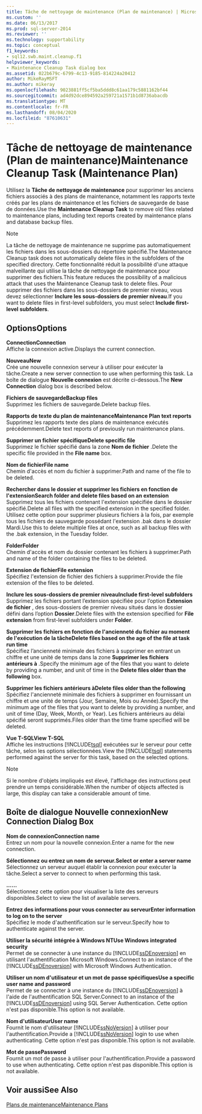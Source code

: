 ```yaml
---
title: Tâche de nettoyage de maintenance (Plan de maintenance) | Microsoft Docs
ms.custom: ''
ms.date: 06/13/2017
ms.prod: sql-server-2014
ms.reviewer: ''
ms.technology: supportability
ms.topic: conceptual
f1_keywords:
- sql12.swb.maint.cleanup.f1
helpviewer_keywords:
- Maintenance Cleanup Task dialog box
ms.assetid: 022b679c-6799-4c13-9185-814224a20412
author: MikeRayMSFT
ms.author: mikeray
ms.openlocfilehash: 9023881ff5cf5ba5ddd8c61aa179c5881162bf44
ms.sourcegitcommit: ad4d92dce894592a259721a1571b1d8736abacdb
ms.translationtype: MT
ms.contentlocale: fr-FR
ms.lasthandoff: 08/04/2020
ms.locfileid: "87610631"
---
```

# <a name="maintenance-cleanup-task-maintenance-plan"></a><span data-ttu-id="b9daa-102">Tâche de nettoyage de maintenance (Plan de maintenance)</span><span class="sxs-lookup"><span data-stu-id="b9daa-102">Maintenance Cleanup Task (Maintenance Plan)</span></span>
  <span data-ttu-id="b9daa-103">Utilisez la **Tâche de nettoyage de maintenance** pour supprimer les anciens fichiers associés à des plans de maintenance, notamment les rapports texte créés par les plans de maintenance et les fichiers de sauvegarde de base de données.</span><span class="sxs-lookup"><span data-stu-id="b9daa-103">Use the **Maintenance Cleanup Task** to remove old files related to maintenance plans, including text reports created by maintenance plans and database backup files.</span></span>  
  
> [!NOTE]  
>  <span data-ttu-id="b9daa-104">La tâche de nettoyage de maintenance ne supprime pas automatiquement les fichiers dans les sous-dossiers du répertoire spécifié.</span><span class="sxs-lookup"><span data-stu-id="b9daa-104">The Maintenance Cleanup task does not automatically delete files in the subfolders of the specified directory.</span></span> <span data-ttu-id="b9daa-105">Cette fonctionnalité réduit la possibilité d'une attaque malveillante qui utilise la tâche de nettoyage de maintenance pour supprimer des fichiers.</span><span class="sxs-lookup"><span data-stu-id="b9daa-105">This feature reduces the possibility of a malicious attack that uses the Maintenance Cleanup task to delete files.</span></span> <span data-ttu-id="b9daa-106">Pour supprimer des fichiers dans les sous-dossiers de premier niveau, vous devez sélectionner **Inclure les sous-dossiers de premier niveau**.</span><span class="sxs-lookup"><span data-stu-id="b9daa-106">If you want to delete files in first-level subfolders, you must select **Include first-level subfolders**.</span></span>  
  
## <a name="options"></a><span data-ttu-id="b9daa-107">Options</span><span class="sxs-lookup"><span data-stu-id="b9daa-107">Options</span></span>  
 <span data-ttu-id="b9daa-108">**Connection**</span><span class="sxs-lookup"><span data-stu-id="b9daa-108">**Connection**</span></span>  
 <span data-ttu-id="b9daa-109">Affiche la connexion active.</span><span class="sxs-lookup"><span data-stu-id="b9daa-109">Displays the current connection.</span></span>  
  
 <span data-ttu-id="b9daa-110">**Nouveau**</span><span class="sxs-lookup"><span data-stu-id="b9daa-110">**New**</span></span>  
 <span data-ttu-id="b9daa-111">Crée une nouvelle connexion serveur à utiliser pour exécuter la tâche.</span><span class="sxs-lookup"><span data-stu-id="b9daa-111">Create a new server connection to use when performing this task.</span></span> <span data-ttu-id="b9daa-112">La boîte de dialogue **Nouvelle connexion** est décrite ci-dessous.</span><span class="sxs-lookup"><span data-stu-id="b9daa-112">The **New Connection** dialog box is described below.</span></span>  
  
 <span data-ttu-id="b9daa-113">**Fichiers de sauvegarde**</span><span class="sxs-lookup"><span data-stu-id="b9daa-113">**Backup files**</span></span>  
 <span data-ttu-id="b9daa-114">Supprimez les fichiers de sauvegarde.</span><span class="sxs-lookup"><span data-stu-id="b9daa-114">Delete backup files.</span></span>  
  
 <span data-ttu-id="b9daa-115">**Rapports de texte du plan de maintenance**</span><span class="sxs-lookup"><span data-stu-id="b9daa-115">**Maintenance Plan text reports**</span></span>  
 <span data-ttu-id="b9daa-116">Supprimez les rapports texte des plans de maintenance exécutés précédemment.</span><span class="sxs-lookup"><span data-stu-id="b9daa-116">Delete text reports of previously run maintenance plans.</span></span>  
  
 <span data-ttu-id="b9daa-117">**Supprimer un fichier spécifique**</span><span class="sxs-lookup"><span data-stu-id="b9daa-117">**Delete specific file**</span></span>  
 <span data-ttu-id="b9daa-118">Supprimez le fichier spécifié dans la zone **Nom de fichier** .</span><span class="sxs-lookup"><span data-stu-id="b9daa-118">Delete the specific file provided in the **File name** box.</span></span>  
  
 <span data-ttu-id="b9daa-119">**Nom de fichier**</span><span class="sxs-lookup"><span data-stu-id="b9daa-119">**File name**</span></span>  
 <span data-ttu-id="b9daa-120">Chemin d'accès et nom du fichier à supprimer.</span><span class="sxs-lookup"><span data-stu-id="b9daa-120">Path and name of the file to be deleted.</span></span>  
  
 <span data-ttu-id="b9daa-121">**Rechercher dans le dossier et supprimer les fichiers en fonction de l'extension**</span><span class="sxs-lookup"><span data-stu-id="b9daa-121">**Search folder and delete files based on an extension**</span></span>  
 <span data-ttu-id="b9daa-122">Supprimez tous les fichiers contenant l'extension spécifiée dans le dossier spécifié.</span><span class="sxs-lookup"><span data-stu-id="b9daa-122">Delete all files with the specified extension in the specified folder.</span></span> <span data-ttu-id="b9daa-123">Utilisez cette option pour supprimer plusieurs fichiers à la fois, par exemple tous les fichiers de sauvegarde possédant l'extension .bak dans le dossier Mardi.</span><span class="sxs-lookup"><span data-stu-id="b9daa-123">Use this to delete multiple files at once, such as all backup files with the .bak extension, in the Tuesday folder.</span></span>  
  
 <span data-ttu-id="b9daa-124">**Folder**</span><span class="sxs-lookup"><span data-stu-id="b9daa-124">**Folder**</span></span>  
 <span data-ttu-id="b9daa-125">Chemin d'accès et nom du dossier contenant les fichiers à supprimer.</span><span class="sxs-lookup"><span data-stu-id="b9daa-125">Path and name of the folder containing the files to be deleted.</span></span>  
  
 <span data-ttu-id="b9daa-126">**Extension de fichier**</span><span class="sxs-lookup"><span data-stu-id="b9daa-126">**File extension**</span></span>  
 <span data-ttu-id="b9daa-127">Spécifiez l'extension de fichier des fichiers à supprimer.</span><span class="sxs-lookup"><span data-stu-id="b9daa-127">Provide the file extension of the files to be deleted.</span></span>  
  
 <span data-ttu-id="b9daa-128">**Inclure les sous-dossiers de premier niveau**</span><span class="sxs-lookup"><span data-stu-id="b9daa-128">**Include first-level subfolders**</span></span>  
 <span data-ttu-id="b9daa-129">Supprimez les fichiers portant l’extension spécifiée pour l’option **Extension de fichier** , des sous-dossiers de premier niveau situés dans le dossier défini dans l’option **Dossier**.</span><span class="sxs-lookup"><span data-stu-id="b9daa-129">Delete files with the extension specified for **File extension** from first-level subfolders under **Folder**.</span></span>  
  
 <span data-ttu-id="b9daa-130">**Supprimer les fichiers en fonction de l'ancienneté du fichier au moment de l'exécution de la tâche**</span><span class="sxs-lookup"><span data-stu-id="b9daa-130">**Delete files based on the age of the file at task run time**</span></span>  
 <span data-ttu-id="b9daa-131">Spécifiez l’ancienneté minimale des fichiers à supprimer en entrant un chiffre et une unité de temps dans la zone **Supprimer les fichiers antérieurs à** .</span><span class="sxs-lookup"><span data-stu-id="b9daa-131">Specify the minimum age of the files that you want to delete by providing a number, and unit of time in the **Delete files older than the following** box.</span></span>  
  
 <span data-ttu-id="b9daa-132">**Supprimer les fichiers antérieurs à**</span><span class="sxs-lookup"><span data-stu-id="b9daa-132">**Delete files older than the following**</span></span>  
 <span data-ttu-id="b9daa-133">Spécifiez l'ancienneté minimale des fichiers à supprimer en fournissant un chiffre et une unité de temps (Jour, Semaine, Mois ou Année).</span><span class="sxs-lookup"><span data-stu-id="b9daa-133">Specify the minimum age of the files that you want to delete by providing a number, and unit of time (Day, Week, Month, or Year).</span></span> <span data-ttu-id="b9daa-134">Les fichiers antérieurs au délai spécifié seront supprimés.</span><span class="sxs-lookup"><span data-stu-id="b9daa-134">Files older than the time frame specified will be deleted.</span></span>  
  
 <span data-ttu-id="b9daa-135">**Vue T-SQL**</span><span class="sxs-lookup"><span data-stu-id="b9daa-135">**View T-SQL**</span></span>  
 <span data-ttu-id="b9daa-136">Affiche les instructions [!INCLUDE[tsql](../../includes/tsql-md.md)] exécutées sur le serveur pour cette tâche, selon les options sélectionnées.</span><span class="sxs-lookup"><span data-stu-id="b9daa-136">View the [!INCLUDE[tsql](../../includes/tsql-md.md)] statements performed against the server for this task, based on the selected options.</span></span>  
  
> [!NOTE]  
>  <span data-ttu-id="b9daa-137">Si le nombre d'objets impliqués est élevé, l'affichage des instructions peut prendre un temps considérable.</span><span class="sxs-lookup"><span data-stu-id="b9daa-137">When the number of objects affected is large, this display can take a considerable amount of time.</span></span>  
  
## <a name="new-connection-dialog-box"></a><span data-ttu-id="b9daa-138">Boîte de dialogue Nouvelle connexion</span><span class="sxs-lookup"><span data-stu-id="b9daa-138">New Connection Dialog Box</span></span>  
 <span data-ttu-id="b9daa-139">**Nom de connexion**</span><span class="sxs-lookup"><span data-stu-id="b9daa-139">**Connection name**</span></span>  
 <span data-ttu-id="b9daa-140">Entrez un nom pour la nouvelle connexion.</span><span class="sxs-lookup"><span data-stu-id="b9daa-140">Enter a name for the new connection.</span></span>  
  
 <span data-ttu-id="b9daa-141">**Sélectionnez ou entrez un nom de serveur.**</span><span class="sxs-lookup"><span data-stu-id="b9daa-141">**Select or enter a server name**</span></span>  
 <span data-ttu-id="b9daa-142">Sélectionnez un serveur auquel établir la connexion pour exécuter la tâche.</span><span class="sxs-lookup"><span data-stu-id="b9daa-142">Select a server to connect to when performing this task.</span></span>  
  
 <span data-ttu-id="b9daa-143">**...**</span><span class="sxs-lookup"><span data-stu-id="b9daa-143">**...**</span></span>  
 <span data-ttu-id="b9daa-144">Sélectionnez cette option pour visualiser la liste des serveurs disponibles.</span><span class="sxs-lookup"><span data-stu-id="b9daa-144">Select to view the list of available servers.</span></span>  
  
 <span data-ttu-id="b9daa-145">**Entrez des informations pour vous connecter au serveur**</span><span class="sxs-lookup"><span data-stu-id="b9daa-145">**Enter information to log on to the server**</span></span>  
 <span data-ttu-id="b9daa-146">Spécifiez le mode d'authentification sur le serveur.</span><span class="sxs-lookup"><span data-stu-id="b9daa-146">Specify how to authenticate against the server.</span></span>  
  
 <span data-ttu-id="b9daa-147">**Utiliser la sécurité intégrée à Windows NT**</span><span class="sxs-lookup"><span data-stu-id="b9daa-147">**Use Windows integrated security**</span></span>  
 <span data-ttu-id="b9daa-148">Permet de se connecter à une instance du [!INCLUDE[ssDEnoversion](../../includes/ssdenoversion-md.md)] en utilisant l'authentification Microsoft Windows.</span><span class="sxs-lookup"><span data-stu-id="b9daa-148">Connect to an instance of the [!INCLUDE[ssDEnoversion](../../includes/ssdenoversion-md.md)] with Microsoft Windows Authentication.</span></span>  
  
 <span data-ttu-id="b9daa-149">**Utiliser un nom d'utilisateur et un mot de passe spécifiques**</span><span class="sxs-lookup"><span data-stu-id="b9daa-149">**Use a specific user name and password**</span></span>  
 <span data-ttu-id="b9daa-150">Permet de se connecter à une instance du [!INCLUDE[ssDEnoversion](../../includes/ssdenoversion-md.md)] à l'aide de l'authentification SQL Server.</span><span class="sxs-lookup"><span data-stu-id="b9daa-150">Connect to an instance of the [!INCLUDE[ssDEnoversion](../../includes/ssdenoversion-md.md)] using SQL Server Authentication.</span></span> <span data-ttu-id="b9daa-151">Cette option n'est pas disponible.</span><span class="sxs-lookup"><span data-stu-id="b9daa-151">This option is not available.</span></span>  
  
 <span data-ttu-id="b9daa-152">**Nom d'utilisateur**</span><span class="sxs-lookup"><span data-stu-id="b9daa-152">**User name**</span></span>  
 <span data-ttu-id="b9daa-153">Fournit le nom d'utilisateur [!INCLUDE[ssNoVersion](../../includes/ssnoversion-md.md)] à utiliser pour l'authentification.</span><span class="sxs-lookup"><span data-stu-id="b9daa-153">Provide a [!INCLUDE[ssNoVersion](../../includes/ssnoversion-md.md)] login to use when authenticating.</span></span> <span data-ttu-id="b9daa-154">Cette option n'est pas disponible.</span><span class="sxs-lookup"><span data-stu-id="b9daa-154">This option is not available.</span></span>  
  
 <span data-ttu-id="b9daa-155">**Mot de passe**</span><span class="sxs-lookup"><span data-stu-id="b9daa-155">**Password**</span></span>  
 <span data-ttu-id="b9daa-156">Fournit un mot de passe à utiliser pour l'authentification.</span><span class="sxs-lookup"><span data-stu-id="b9daa-156">Provide a password to use when authenticating.</span></span> <span data-ttu-id="b9daa-157">Cette option n'est pas disponible.</span><span class="sxs-lookup"><span data-stu-id="b9daa-157">This option is not available.</span></span>  
  
## <a name="see-also"></a><span data-ttu-id="b9daa-158">Voir aussi</span><span class="sxs-lookup"><span data-stu-id="b9daa-158">See Also</span></span>  
 [<span data-ttu-id="b9daa-159">Plans de maintenance</span><span class="sxs-lookup"><span data-stu-id="b9daa-159">Maintenance Plans</span></span>](maintenance-plans.md)  
  
  
